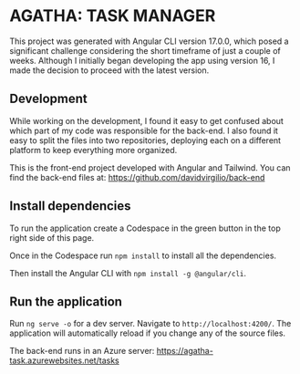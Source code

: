 # AGATHA: TASK MANAGER

This project was generated with Angular CLI version 17.0.0, which posed a significant challenge considering the short timeframe of just a couple of weeks. Although I initially began developing the app using version 16, I made the decision to proceed with the latest version.


## Development

While working on the development, I found it easy to get confused about which part of my code was responsible for the back-end. I also found it easy to split the files into two repositories, deploying each on a different platform to keep everything more organized.

This is the front-end project developed with Angular and Tailwind. You can find the back-end files at: https://github.com/davidvirgilio/back-end

## Install dependencies

To run the application create a Codespace in the green button in the top right side of this page.

Once in the Codespace run `npm install` to install all the dependencies.

Then install the Angular CLI with `npm install -g @angular/cli`.

## Run the application

Run `ng serve -o` for a dev server. Navigate to `http://localhost:4200/`. The application will automatically reload if you change any of the source files.

The back-end runs in an Azure server: https://agatha-task.azurewebsites.net/tasks